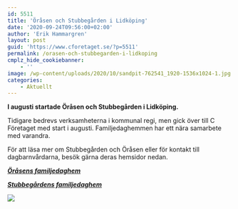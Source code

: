 ```yaml
---
id: 5511
title: 'Öråsen och Stubbegården i Lidköping'
date: '2020-09-24T09:56:00+02:00'
author: 'Erik Hammargren'
layout: post
guid: 'https://www.cforetaget.se/?p=5511'
permalink: /orasen-och-stubbegarden-i-lidkoping
cmplz_hide_cookiebanner:
    - ''
image: /wp-content/uploads/2020/10/sandpit-762541_1920-1536x1024-1.jpg
categories:
    - Aktuellt
---
```


**I augusti startade Öråsen och Stubbegården i Lidköping.**

Tidigare bedrevs verksamheterna i kommunal regi, men gick över till C Företaget med start i augusti. Familjedaghemmen har ett nära samarbete med varandra.

För att läsa mer om Stubbegården och Öråsen eller för kontakt till dagbarnvårdarna, besök gärna deras hemsidor nedan.

**[*Öråsens familjedaghem*](https://lindblomhelena.wixsite.com/familjedaghemorasen)**

**[*Stubbegårdens familjedaghem*](https://www.familjedaghemstubbegarden.com/)**

[![](https://www.cforetaget.se/wp-content/uploads/2020/10/sandpit-762541_1920-1536x1024-1.jpg)](https://www.cforetaget.se/wp-content/uploads/2020/10/sandpit-762541_1920-1536x1024-1.jpg)